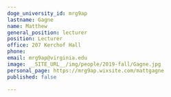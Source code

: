 ```yaml
---
doge_university_id: mrg9ap
lastname: Gagne
name: Matthew
general_position: lecturer
position: Lecturer
office: 207 Kerchof Hall
phone: 
email: mrg9ap@virginia.edu
image: __SITE_URL__/img/people/2019-fall/Gagne.jpg
personal_page: https://mrg9ap.wixsite.com/mattgagne
published: false

---
```


